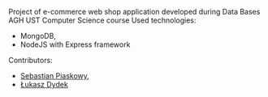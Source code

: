 Project of e-commerce web shop application developed during Data Bases AGH UST Computer Science course
Used technologies: 
- MongoDB, 
- NodeJS with Express framework

Contributors: 
- [Sebastian Piaskowy](https://github.com/piaccho), 
- [Łukasz Dydek](https://github.com/ldydek)
